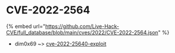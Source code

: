 # CVE-2022-2564
{% embed url="https://github.com/Live-Hack-CVE/full_database/blob/main/cves/2022/CVE-2022-2564.json" %}

* dim0x69 ~> [cve-2022-25640-exploit](https://www.alice-snow.ru/2022/database/cve-2022-2564/cve-2022-25640-exploit-dim0x69)